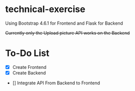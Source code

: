 # technical-exercise

Using Bootstrap 4.6.1 for Frontend and Flask for Backend

~~Currently only the Upload picture API works on the Backend~~

# To-Do List
- [x] Create Frontend
- [x] Create Backend
- [] Integrate API From Backend to Frontend
